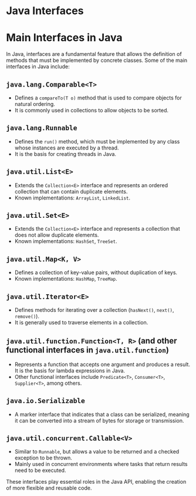 # Java Interfaces
# Main Interfaces in Java

In Java, interfaces are a fundamental feature that allows the definition of methods that must be implemented by concrete classes. Some of the main interfaces in Java include:

## `java.lang.Comparable<T>`
- Defines a `compareTo(T o)` method that is used to compare objects for natural ordering.
- It is commonly used in collections to allow objects to be sorted.

## `java.lang.Runnable`
- Defines the `run()` method, which must be implemented by any class whose instances are executed by a thread.
- It is the basis for creating threads in Java.

## `java.util.List<E>`
- Extends the `Collection<E>` interface and represents an ordered collection that can contain duplicate elements.
- Known implementations: `ArrayList`, `LinkedList`.

## `java.util.Set<E>`
- Extends the `Collection<E>` interface and represents a collection that does not allow duplicate elements.
- Known implementations: `HashSet`, `TreeSet`.

## `java.util.Map<K, V>`
- Defines a collection of key-value pairs, without duplication of keys.
- Known implementations: `HashMap`, `TreeMap`.

## `java.util.Iterator<E>`
- Defines methods for iterating over a collection (`hasNext()`, `next()`, `remove()`).
- It is generally used to traverse elements in a collection.

## `java.util.function.Function<T, R>` (and other functional interfaces in `java.util.function`)
- Represents a function that accepts one argument and produces a result. It is the basis for lambda expressions in Java.
- Other functional interfaces include `Predicate<T>`, `Consumer<T>`, `Supplier<T>`, among others.

## `java.io.Serializable`
- A marker interface that indicates that a class can be serialized, meaning it can be converted into a stream of bytes for storage or transmission.

## `java.util.concurrent.Callable<V>`
- Similar to `Runnable`, but allows a value to be returned and a checked exception to be thrown.
- Mainly used in concurrent environments where tasks that return results need to be executed.

These interfaces play essential roles in the Java API, enabling the creation of more flexible and reusable code.
